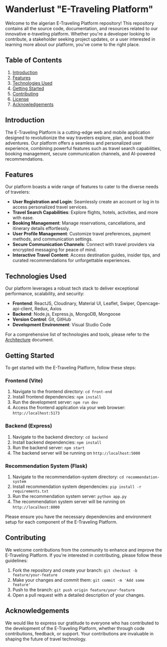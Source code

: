 # Wanderlust "E-Traveling Platform"

Welcome to the algerian E-Traveling Platform repository! This repository contains all the source code, documentation, and resources related to our innovative e-traveling platform. Whether you're a developer looking to contribute, a stakeholder seeking project updates, or a user interested in learning more about our platform, you've come to the right place.

## Table of Contents

1. [Introduction](#introduction)
2. [Features](#features)
3. [Technologies Used](#technologies-used)
4. [Getting Started](#getting-started)
5. [Contributing](#contributing)
6. [License](#license)
7. [Acknowledgements](#acknowledgements)

## Introduction

The E-Traveling Platform is a cutting-edge web and mobile application designed to revolutionize the way travelers explore, plan, and book their adventures. Our platform offers a seamless and personalized user experience, combining powerful features such as travel search capabilities, booking management, secure communication channels, and AI-powered recommendations.

## Features

Our platform boasts a wide range of features to cater to the diverse needs of travelers:

- **User Registration and Login**: Seamlessly create an account or log in to access personalized travel services.
- **Travel Search Capabilities**: Explore flights, hotels, activities, and more with ease.
- **Booking Management**: Manage reservations, cancellations, and itinerary details effortlessly.
- **User Profile Management**: Customize travel preferences, payment methods, and communication settings.
- **Secure Communication Channels**: Connect with travel providers via encrypted messaging for peace of mind.
- **Interactive Travel Content**: Access destination guides, insider tips, and curated recommendations for unforgettable experiences.

## Technologies Used

Our platform leverages a robust tech stack to deliver exceptional performance, scalability, and security:

- **Frontend**: ReactJS, Cloudinary, Material UI, Leaflet, Swiper, Opencage-api-client, Redux, Axios
- **Backend**: Node.js, Express.js, MongoDB, Mongoose
- **Version Control**: Git, GitHub
- **Development Environment**: Visual Studio Code

For a comprehensive list of technologies and tools, please refer to the [Architecture](./architecture.md) document.

## Getting Started

To get started with the E-Traveling Platform, follow these steps:

### Frontend (Vite)

1. Navigate to the frontend directory: `cd front-end`
2. Install frontend dependencies: `npm install`
3. Run the development server: `npm run dev`
4. Access the frontend application via your web browser: `http://localhost:5173`

### Backend (Express)

1. Navigate to the backend directory: `cd backend`
2. Install backend dependencies: `npm install`
3. Run the backend server: `npm start`
4. The backend server will be running on `http://localhost:5000`

### Recommendation System (Flask)

1. Navigate to the recommendation-system directory: `cd recommendation-system`
2. Install recommendation system dependencies: `pip install -r requirements.txt`
3. Run the recommendation system server: `python app.py`
4. The recommendation system server will be running on `http://localhost:8000`

Please ensure you have the necessary dependencies and environment setup for each component of the E-Traveling Platform.


## Contributing

We welcome contributions from the community to enhance and improve the E-Traveling Platform. If you're interested in contributing, please follow these guidelines:

1. Fork the repository and create your branch: `git checkout -b feature/your-feature`
2. Make your changes and commit them: `git commit -m 'Add some feature'`
3. Push to the branch: `git push origin feature/your-feature`
4. Open a pull request with a detailed description of your changes.


## Acknowledgements

We would like to express our gratitude to everyone who has contributed to the development of the E-Traveling Platform, whether through code contributions, feedback, or support. Your contributions are invaluable in shaping the future of travel technology.
